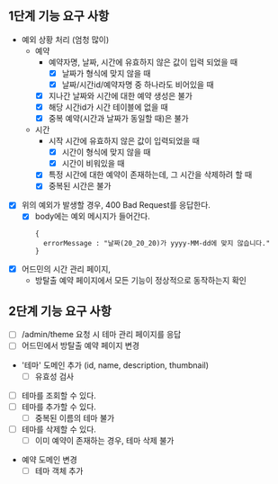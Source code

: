 
## 1단계 기능 요구 사항

- 예외 상황 처리 (엄청 많이)
  - 예약
    - 예약자명, 날짜, 시간에 유효하지 않은 값이 입력 되었을 때
        - [x] 날짜가 형식에 맞지 않을 때 
        - [x] 날짜/시간id/예약자명 중 하나라도 비어있을 때
    - [x] 지나간 날짜와 시간에 대한 예약 생성은 불가
    - [x] 해당 시간id가 시간 테이블에 없을 때
    - [x] 중복 예약(시간과 날짜가 동일할 때)은 불가 
  - 시간
    - 시작 시간에 유효하지 않은 값이 입력되었을 때
      - [x] 시간이 형식에 맞지 않을 때
      - [x] 시간이 비워있을 때
    - [x] 특정 시간에 대한 예약이 존재하는데, 그 시간을 삭제하려 할 때
    - [x] 중복된 시간은 불가

- [x] 위의 예외가 발생할 경우, 400 Bad Request를 응답한다.
  - [x] body에는 예외 메시지가 들어간다.
    ```text
    {
      errorMessage : "날짜(20_20_20)가 yyyy-MM-dd에 맞지 않습니다."
    }
    ```

- [x] 어드민의 시간 관리 페이지, 
  - 방탈출 예약 페이지에서 모든 기능이 정상적으로 동작하는지 확인

## 2단계 기능 요구 사항

- [ ] /admin/theme 요청 시 테마 관리 페이지를 응답
- [ ] 어드민에서 방탈출 예약 페이지 변경

- '테마' 도메인 추가 (id, name, description, thumbnail)
  - [ ] 유효성 검사
- [ ] 테마를 조회할 수 있다.
- [ ] 테마를 추가할 수 있다.
  - [ ] 중복된 이름의 테마 불가
- [ ] 테마를 삭제할 수 있다.
  - [ ] 이미 예약이 존재하는 경우, 테마 삭제 불가

- 예약 도메인 변경
  - [ ] 테마 객체 추가
